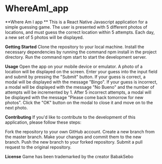 # WhereAmI_app

**Where Am I app **
This is a React Native Javascript application for a simple guessing game. The user is presented with 5 different photos of locations, and must guess the correct location within 5 attempts. Each day, a new set of 5 photos will be displayed.

**Getting Started**
Clone the repository to your local machine.
Install the necessary dependencies by running the command npm install in the project directory.
Run the command npm start to start the development server.

**Usage**
Open the app on your mobile device or emulator.
A photo of a location will be displayed on the screen.
Enter your guess into the input field and submit by pressing the "Submit" button.
If your guess is correct, a modal will be displayed with the message "Bingo".
If your guess is incorrect, a modal will be displayed with the message "No Bueno" and the number of attempts will be incremented by 1.
After 5 incorrect attempts, a modal will be displayed with the message "Please come back tomorrow for new photos".
Click the "OK" button on the modal to close it and move on to the next photo.

**Contributing**
If you'd like to contribute to the development of this application, please follow these steps:

Fork the repository to your own GitHub account.
Create a new branch from the master branch.
Make your changes and commit them to the new branch.
Push the new branch to your forked repository.
Submit a pull request to the original repository.

**License**
Game has been trademarked by the creator BabakSebo
